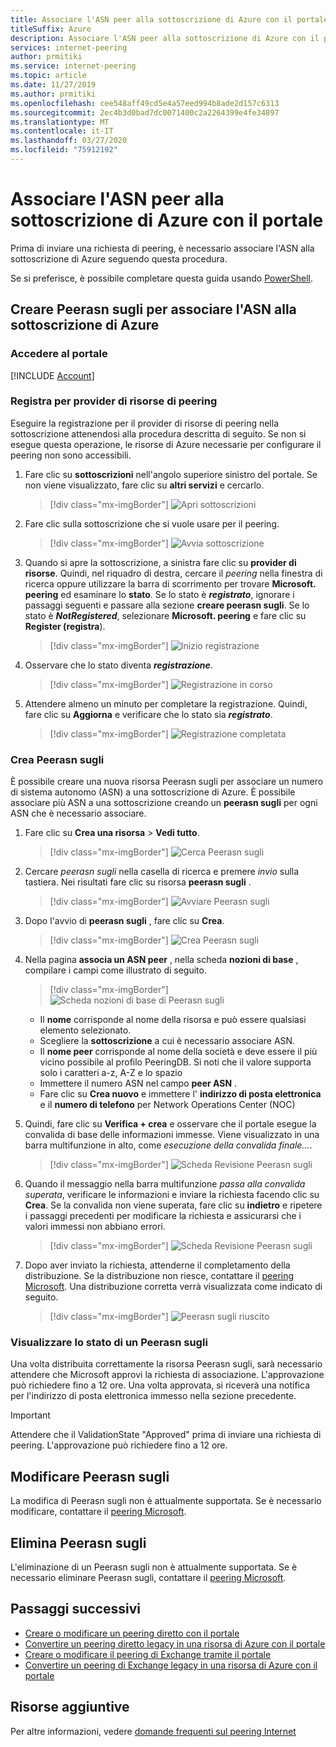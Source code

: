```yaml
---
title: Associare l'ASN peer alla sottoscrizione di Azure con il portale
titleSuffix: Azure
description: Associare l'ASN peer alla sottoscrizione di Azure con il portale
services: internet-peering
author: prmitiki
ms.service: internet-peering
ms.topic: article
ms.date: 11/27/2019
ms.author: prmitiki
ms.openlocfilehash: cee548aff49cd5e4a57eed994b8ade2d157c6313
ms.sourcegitcommit: 2ec4b3d0bad7dc0071400c2a2264399e4fe34897
ms.translationtype: MT
ms.contentlocale: it-IT
ms.lasthandoff: 03/27/2020
ms.locfileid: "75912192"
---
```

# <a name="associate-peer-asn-to-azure-subscription-using-the-portal"></a>Associare l'ASN peer alla sottoscrizione di Azure con il portale

Prima di inviare una richiesta di peering, è necessario associare l'ASN alla sottoscrizione di Azure seguendo questa procedura.

Se si preferisce, è possibile completare questa guida usando [PowerShell](howto-subscription-association-powershell.md).

## <a name="create-peerasn-to-associate-your-asn-with-azure-subscription"></a>Creare Peerasn sugli per associare l'ASN alla sottoscrizione di Azure

### <a name="sign-in-to-the-portal"></a>Accedere al portale
[!INCLUDE [Account](./includes/account-portal.md)]

### <a name="register-for-peering-resource-provider"></a>Registra per provider di risorse di peering
Eseguire la registrazione per il provider di risorse di peering nella sottoscrizione attenendosi alla procedura descritta di seguito. Se non si esegue questa operazione, le risorse di Azure necessarie per configurare il peering non sono accessibili.

1. Fare clic su **sottoscrizioni** nell'angolo superiore sinistro del portale. Se non viene visualizzato, fare clic su **altri servizi** e cercarlo.

    > [!div class="mx-imgBorder"]
    > ![Apri sottoscrizioni](./media/rp-subscriptions-open.png)

1. Fare clic sulla sottoscrizione che si vuole usare per il peering.

    > [!div class="mx-imgBorder"]
    > ![Avvia sottoscrizione](./media/rp-subscriptions-launch.png)

1. Quando si apre la sottoscrizione, a sinistra fare clic su **provider di risorse**. Quindi, nel riquadro di destra, cercare il *peering* nella finestra di ricerca oppure utilizzare la barra di scorrimento per trovare **Microsoft. peering** ed esaminare lo **stato**. Se lo stato è ***registrato***, ignorare i passaggi seguenti e passare alla sezione **creare peerasn sugli**. Se lo stato è ***NotRegistered***, selezionare **Microsoft. peering** e fare clic su **Register (registra**).

    > [!div class="mx-imgBorder"]
    > ![Inizio registrazione](./media/rp-register-start.png)

1. Osservare che lo stato diventa ***registrazione***.

    > [!div class="mx-imgBorder"]
    > ![Registrazione in corso](./media/rp-register-progress.png)

1. Attendere almeno un minuto per completare la registrazione. Quindi, fare clic su **Aggiorna** e verificare che lo stato sia ***registrato***.

    > [!div class="mx-imgBorder"]
    > ![Registrazione completata](./media/rp-register-completed.png)

### <a name="create-peerasn"></a>Crea Peerasn sugli
È possibile creare una nuova risorsa Peerasn sugli per associare un numero di sistema autonomo (ASN) a una sottoscrizione di Azure. È possibile associare più ASN a una sottoscrizione creando un **peerasn sugli** per ogni ASN che è necessario associare.

1. Fare clic su **Crea una risorsa** > **Vedi tutto**.

    > [!div class="mx-imgBorder"]
    > ![Cerca Peerasn sugli](./media/peerasn-seeall.png)

1. Cercare *peerasn sugli* nella casella di ricerca e premere *invio* sulla tastiera. Nei risultati fare clic su risorsa **peerasn sugli** .

    > [!div class="mx-imgBorder"]
    > ![Avviare Peerasn sugli](./media/peerasn-launch.png)

1. Dopo l'avvio di **peerasn sugli** , fare clic su **Crea**.

    > [!div class="mx-imgBorder"]
    > ![Crea Peerasn sugli](./media/peerasn-create.png)

1. Nella pagina **associa un ASN peer** , nella scheda **nozioni di base** , compilare i campi come illustrato di seguito.

    > [!div class="mx-imgBorder"]
    > ![Scheda nozioni di base di Peerasn sugli](./media/peerasn-basics-tab.png)

    * Il **nome** corrisponde al nome della risorsa e può essere qualsiasi elemento selezionato.  
    * Scegliere la **sottoscrizione** a cui è necessario associare ASN.
    * Il **nome peer** corrisponde al nome della società e deve essere il più vicino possibile al profilo PeeringDB. Si noti che il valore supporta solo i caratteri a-z, A-Z e lo spazio
    * Immettere il numero ASN nel campo **peer ASN** .
    * Fare clic su **Crea nuovo** e immettere l' **indirizzo di posta elettronica** e il **numero di telefono** per Network Operations Center (NOC)
1. Quindi, fare clic su **Verifica + crea** e osservare che il portale esegue la convalida di base delle informazioni immesse. Viene visualizzato in una barra multifunzione in alto, come *esecuzione della convalida finale...*.

    > [!div class="mx-imgBorder"]
    > ![Scheda Revisione Peerasn sugli](./media/peerasn-review-tab-validation.png)

1. Quando il messaggio nella barra multifunzione *passa alla convalida superata*, verificare le informazioni e inviare la richiesta facendo clic su **Crea**. Se la convalida non viene superata, fare clic su **indietro** e ripetere i passaggi precedenti per modificare la richiesta e assicurarsi che i valori immessi non abbiano errori.

    > [!div class="mx-imgBorder"]
    > ![Scheda Revisione Peerasn sugli](./media/peerasn-review-tab.png)

1. Dopo aver inviato la richiesta, attenderne il completamento della distribuzione. Se la distribuzione non riesce, contattare il [peering Microsoft](mailto:peering@microsoft.com). Una distribuzione corretta verrà visualizzata come indicato di seguito.

    > [!div class="mx-imgBorder"]
    > ![Peerasn sugli riuscito](./media/peerasn-success.png)

### <a name="view-status-of-a-peerasn"></a>Visualizzare lo stato di un Peerasn sugli
Una volta distribuita correttamente la risorsa Peerasn sugli, sarà necessario attendere che Microsoft approvi la richiesta di associazione. L'approvazione può richiedere fino a 12 ore. Una volta approvata, si riceverà una notifica per l'indirizzo di posta elettronica immesso nella sezione precedente.

> [!IMPORTANT]
> Attendere che il ValidationState "Approved" prima di inviare una richiesta di peering. L'approvazione può richiedere fino a 12 ore.

## <a name="modify-peerasn"></a>Modificare Peerasn sugli
La modifica di Peerasn sugli non è attualmente supportata. Se è necessario modificare, contattare il [peering Microsoft](mailto:peering@microsoft.com).

## <a name="delete-peerasn"></a>Elimina Peerasn sugli
L'eliminazione di un Peerasn sugli non è attualmente supportata. Se è necessario eliminare Peerasn sugli, contattare il [peering Microsoft](mailto:peering@microsoft.com).

## <a name="next-steps"></a>Passaggi successivi

* [Creare o modificare un peering diretto con il portale](howto-direct-portal.md)
* [Convertire un peering diretto legacy in una risorsa di Azure con il portale](howto-legacy-direct-portal.md)
* [Creare o modificare il peering di Exchange tramite il portale](howto-exchange-portal.md)
* [Convertire un peering di Exchange legacy in una risorsa di Azure con il portale](howto-legacy-exchange-portal.md)

## <a name="additional-resources"></a>Risorse aggiuntive

Per altre informazioni, vedere [domande frequenti sul peering Internet](faqs.md)